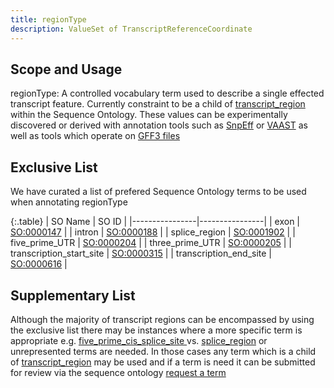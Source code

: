 ```yaml
---
title: regionType
description: ValueSet of TranscriptReferenceCoordinate
---
```


Scope and Usage
---------------

regionType: A controlled vocabulary term used to describe a single effected transcript feature. Currently constraint to be a child of [transcript_region](http://www.sequenceontology.org/browser/current_svn/term/SO:0000833) within the Sequence Ontology.  These values can be experimentally discovered or derived with annotation tools such as [SnpEff](http://snpeff.sourceforge.net/) or [VAAST](http://www.yandell-lab.org/software/vaast.html) as well as tools which operate on [GFF3 files](http://www.sequenceontology.org/resources/gff3.html)


Exclusive List
--------------
We have curated a list of prefered Sequence Ontology terms to be used when annotating regionType

{:.table}
| SO Name | SO ID | 
|----------------|----------------|
| exon | [SO:0000147](http://www.sequenceontology.org/browser/current_svn/term/SO:0000147) |
| intron | [SO:0000188](http://www.sequenceontology.org/browser/current_svn/term/SO:0000188) |
| splice_region | [SO:0001902](http://www.sequenceontology.org/browser/current_svn/term/SO:0001902) |
| five_prime_UTR | [SO:0000204](http://www.sequenceontology.org/browser/current_svn/term/SO:0000204) |
| three_prime_UTR | [SO:0000205](http://www.sequenceontology.org/browser/current_svn/term/SO:0000205) |
| transcription_start_site | [SO:0000315](http://www.sequenceontology.org/browser/current_svn/term/SO:0000315) |
| transcription_end_site | [SO:0000616](http://www.sequenceontology.org/browser/current_svn/term/SO:0000616) |


Supplementary List
------------------

Although the majority of transcript regions can be encompassed by using the exclusive list there may be instances where a more specific term is appropriate
e.g. [five_prime_cis_splice_site
]( http://www.sequenceontology.org/browser/current_svn/term/SO:0000163) vs. [splice_region](http://www.sequenceontology.org/browser/current_svn/term/SO:0001902) or unrepresented terms are needed. In those cases any term which is a child of [transcript_region]( http://www.sequenceontology.org/browser/current_svn/term/SO:0000833) may be used and if a term is need it can be submitted for review via the sequence ontology [request a term]( http://sourceforge.net/p/song/term-tracker/)





